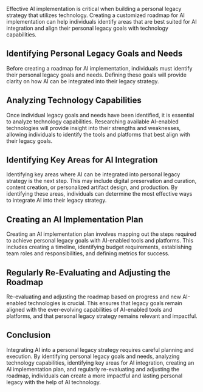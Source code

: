 
Effective AI implementation is critical when building a personal legacy strategy that utilizes technology. Creating a customized roadmap for AI implementation can help individuals identify areas that are best suited for AI integration and align their personal legacy goals with technology capabilities.

Identifying Personal Legacy Goals and Needs
-------------------------------------------

Before creating a roadmap for AI implementation, individuals must identify their personal legacy goals and needs. Defining these goals will provide clarity on how AI can be integrated into their legacy strategy.

Analyzing Technology Capabilities
---------------------------------

Once individual legacy goals and needs have been identified, it is essential to analyze technology capabilities. Researching available AI-enabled technologies will provide insight into their strengths and weaknesses, allowing individuals to identify the tools and platforms that best align with their legacy goals.

Identifying Key Areas for AI Integration
----------------------------------------

Identifying key areas where AI can be integrated into personal legacy strategy is the next step. This may include digital preservation and curation, content creation, or personalized artifact design, and production. By identifying these areas, individuals can determine the most effective ways to integrate AI into their legacy strategy.

Creating an AI Implementation Plan
----------------------------------

Creating an AI implementation plan involves mapping out the steps required to achieve personal legacy goals with AI-enabled tools and platforms. This includes creating a timeline, identifying budget requirements, establishing team roles and responsibilities, and defining metrics for success.

Regularly Re-Evaluating and Adjusting the Roadmap
-------------------------------------------------

Re-evaluating and adjusting the roadmap based on progress and new AI-enabled technologies is crucial. This ensures that legacy goals remain aligned with the ever-evolving capabilities of AI-enabled tools and platforms, and that personal legacy strategy remains relevant and impactful.

Conclusion
----------

Integrating AI into a personal legacy strategy requires careful planning and execution. By identifying personal legacy goals and needs, analyzing technology capabilities, identifying key areas for AI integration, creating an AI implementation plan, and regularly re-evaluating and adjusting the roadmap, individuals can create a more impactful and lasting personal legacy with the help of AI technology.
